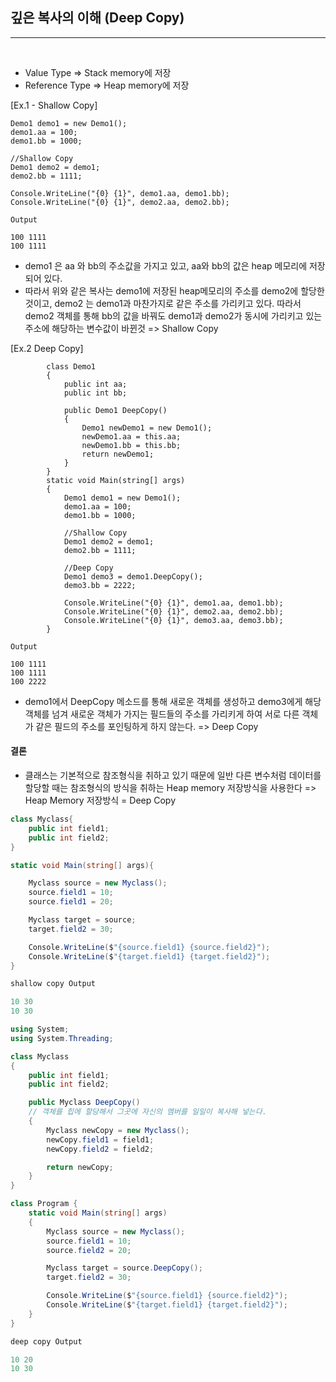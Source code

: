 ## 깊은 복사의 이해 (Deep Copy)
----------------------------------------------------------------

<br />

-  Value Type => Stack memory에 저장
-  Reference Type => Heap memory에 저장

[Ex.1 - Shallow Copy]
```Csharp
Demo1 demo1 = new Demo1();
demo1.aa = 100;
demo1.bb = 1000;

//Shallow Copy
Demo1 demo2 = demo1;
demo2.bb = 1111;

Console.WriteLine("{0} {1}", demo1.aa, demo1.bb);
Console.WriteLine("{0} {1}", demo2.aa, demo2.bb);
```
```result
Output

100 1111
100 1111
```

- demo1 은 aa 와 bb의 주소값을 가지고 있고, aa와 bb의 값은 heap 메모리에 저장되어 있다.
- 따라서 위와 같은 복사는 demo1에 저장된 heap메모리의 주소를 demo2에 할당한 것이고, demo2 는 demo1과 마찬가지로 같은 주소를 가리키고 있다. 따라서 demo2 객체를 통해 bb의 값을 바꿔도 demo1과 demo2가 동시에 가리키고 있는 주소에 해당하는 변수값이 바뀐것 => Shallow Copy

[Ex.2 Deep Copy]
```Csharp
        class Demo1
        {
            public int aa;
            public int bb;  
        
            public Demo1 DeepCopy()
            {
                Demo1 newDemo1 = new Demo1();  
                newDemo1.aa = this.aa;
                newDemo1.bb = this.bb;  
                return newDemo1;
            }
        }
        static void Main(string[] args)
        {
            Demo1 demo1 = new Demo1();
            demo1.aa = 100;
            demo1.bb = 1000;

            //Shallow Copy
            Demo1 demo2 = demo1;
            demo2.bb = 1111;

            //Deep Copy
            Demo1 demo3 = demo1.DeepCopy();
            demo3.bb = 2222;

            Console.WriteLine("{0} {1}", demo1.aa, demo1.bb);
            Console.WriteLine("{0} {1}", demo2.aa, demo2.bb);
            Console.WriteLine("{0} {1}", demo3.aa, demo3.bb);
        }
```
```result
Output

100 1111
100 1111
100 2222
```

- demo1에서 DeepCopy 메소드를 통해 새로운 객체를 생성하고 demo3에게 해당 객체를 넘겨 새로운 객체가 가지는 필드들의 주소를 가리키게 하여 서로 다른 객체가 같은 필드의 주소를 포인팅하게 하지 않는다. => Deep Copy

#### 결론

- 클래스는 기본적으로 참조형식을 취하고 있기 때문에 일반 다른 변수처럼 데이터를 할당할 때는 참조형식의 방식을 취하는 Heap memory 저장방식을 사용한다 => Heap Memory 저장방식 = Deep Copy


```csharp
class Myclass{
    public int field1;
    public int field2;
}

static void Main(string[] args){

    Myclass source = new Myclass();
    source.field1 = 10;
    source.field1 = 20;

    Myclass target = source;
    target.field2 = 30;

    Console.WriteLine($"{source.field1} {source.field2}");
    Console.WriteLine($"{target.field1} {target.field2}");    
}
```

``` Java
shallow copy Output

10 30
10 30
```

```csharp
using System;
using System.Threading;

class Myclass
{
    public int field1;
    public int field2;

    public Myclass DeepCopy() 
    // 객체를 힙에 할당해서 그곳에 자신의 멤버를 일일이 복사해 넣는다.
    {
        Myclass newCopy = new Myclass();
        newCopy.field1 = field1;
        newCopy.field2 = field2;    

        return newCopy;
    }
}

class Program { 
    static void Main(string[] args)
    {
        Myclass source = new Myclass();
        source.field1 = 10;
        source.field2 = 20;

        Myclass target = source.DeepCopy();
        target.field2 = 30;

        Console.WriteLine($"{source.field1} {source.field2}");
        Console.WriteLine($"{target.field1} {target.field2}");
    }
}
```

``` Java
deep copy Output

10 20
10 30
```